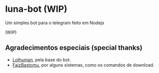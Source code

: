 # luna-bot (WIP)
 Um simples bot para o telegram feito em Nodejs

(WIP)

## Agradecimentos especiais (special thanks)

- [Lolhuman](https://github.com/LoL-Human),
pela base do bot.
- [FaizBastomu](https://github.com/FaizBastomi), por alguns sistemas, como os comandos de download.